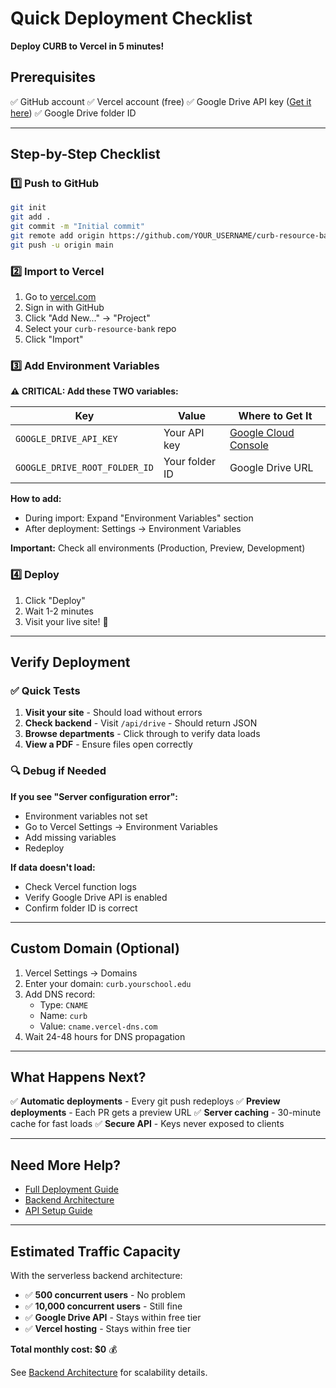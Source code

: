 # Quick Deployment Checklist

**Deploy CURB to Vercel in 5 minutes!**

## Prerequisites

✅ GitHub account
✅ Vercel account (free)
✅ Google Drive API key ([Get it here](./SETUP_DRIVE_API.md))
✅ Google Drive folder ID

---

## Step-by-Step Checklist

### 1️⃣ Push to GitHub

```bash
git init
git add .
git commit -m "Initial commit"
git remote add origin https://github.com/YOUR_USERNAME/curb-resource-bank.git
git push -u origin main
```

### 2️⃣ Import to Vercel

1. Go to [vercel.com](https://vercel.com)
2. Sign in with GitHub
3. Click "Add New..." → "Project"
4. Select your `curb-resource-bank` repo
5. Click "Import"

### 3️⃣ Add Environment Variables

**⚠️ CRITICAL: Add these TWO variables:**

| Key | Value | Where to Get It |
|-----|-------|-----------------|
| `GOOGLE_DRIVE_API_KEY` | Your API key | [Google Cloud Console](https://console.cloud.google.com/apis/credentials) |
| `GOOGLE_DRIVE_ROOT_FOLDER_ID` | Your folder ID | Google Drive URL |

**How to add:**
- During import: Expand "Environment Variables" section
- After deployment: Settings → Environment Variables

**Important:** Check all environments (Production, Preview, Development)

### 4️⃣ Deploy

1. Click "Deploy"
2. Wait 1-2 minutes
3. Visit your live site! 🎉

---

## Verify Deployment

### ✅ Quick Tests

1. **Visit your site** - Should load without errors
2. **Check backend** - Visit `/api/drive` - Should return JSON
3. **Browse departments** - Click through to verify data loads
4. **View a PDF** - Ensure files open correctly

### 🔍 Debug if Needed

**If you see "Server configuration error":**
- Environment variables not set
- Go to Vercel Settings → Environment Variables
- Add missing variables
- Redeploy

**If data doesn't load:**
- Check Vercel function logs
- Verify Google Drive API is enabled
- Confirm folder ID is correct

---

## Custom Domain (Optional)

1. Vercel Settings → Domains
2. Enter your domain: `curb.yourschool.edu`
3. Add DNS record:
   - Type: `CNAME`
   - Name: `curb`
   - Value: `cname.vercel-dns.com`
4. Wait 24-48 hours for DNS propagation

---

## What Happens Next?

✅ **Automatic deployments** - Every git push redeploys
✅ **Preview deployments** - Each PR gets a preview URL
✅ **Server caching** - 30-minute cache for fast loads
✅ **Secure API** - Keys never exposed to clients

---

## Need More Help?

- [Full Deployment Guide](./DEPLOYMENT.md)
- [Backend Architecture](./BACKEND_ARCHITECTURE.md)
- [API Setup Guide](./SETUP_DRIVE_API.md)

---

## Estimated Traffic Capacity

With the serverless backend architecture:

- ✅ **500 concurrent users** - No problem
- ✅ **10,000 concurrent users** - Still fine
- ✅ **Google Drive API** - Stays within free tier
- ✅ **Vercel hosting** - Stays within free tier

**Total monthly cost: $0** 💰

See [Backend Architecture](./BACKEND_ARCHITECTURE.md) for scalability details.

